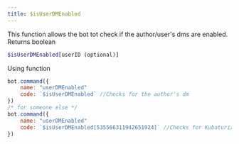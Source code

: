 ```yaml
---
title: $isUserDMEnabled
---
```


This function allows the bot tot check if the author/user's dms are enabled. Returns boolean

```php
$isUserDMEnabled[userID (optional)]
```

Using function

```javascript
bot.command({
    name: "userDMEnabled"
    code: `$isUserDMEnabled` //Checks for the author's dm
})
/* for someone else */
bot.command({
    name: "userDMEnabled"
    code: `$isUserDMEnabled[535566311942651924]` //Checks for Kubaturi/s dms
})
```

